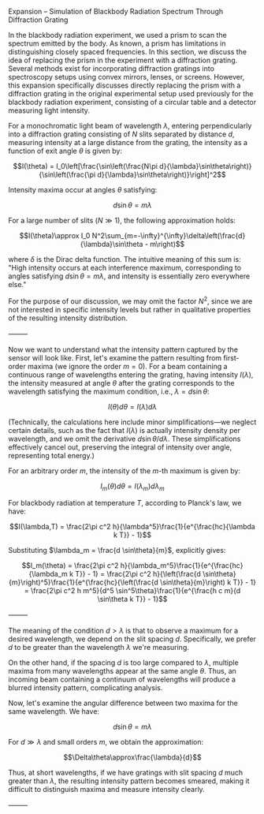 Expansion – Simulation of Blackbody Radiation Spectrum Through Diffraction Grating

In the blackbody radiation experiment, we used a prism to scan the spectrum emitted by the body. As known, a prism has limitations in distinguishing closely spaced frequencies. In this section, we discuss the idea of replacing the prism in the experiment with a diffraction grating. Several methods exist for incorporating diffraction gratings into spectroscopy setups using convex mirrors, lenses, or screens. However, this expansion specifically discusses directly replacing the prism with a diffraction grating in the original experimental setup used previously for the blackbody radiation experiment, consisting of a circular table and a detector measuring light intensity.

For a monochromatic light beam of wavelength $\lambda$, entering perpendicularly into a diffraction grating consisting of $N$ slits separated by distance $d$, measuring intensity at a large distance from the grating, the intensity as a function of exit angle $\theta$ is given by:

$$I(\theta) = I_0\left[\frac{\sin\left(\frac{N\pi d}{\lambda}\sin\theta\right)}{\sin\left(\frac{\pi d}{\lambda}\sin\theta\right)}\right]^2$$

Intensity maxima occur at angles $\theta$ satisfying:

$$d\sin\theta = m\lambda$$

For a large number of slits ($N \gg 1$), the following approximation holds:

$$I(\theta)\approx I_0 N^2\sum_{m=-\infty}^{\infty}\delta\left(\frac{d}{\lambda}\sin\theta - m\right)$$

where $\delta$ is the Dirac delta function. The intuitive meaning of this sum is: "High intensity occurs at each interference maximum, corresponding to angles satisfying $d\sin\theta = m\lambda$, and intensity is essentially zero everywhere else."

For the purpose of our discussion, we may omit the factor $N^2$, since we are not interested in specific intensity levels but rather in qualitative properties of the resulting intensity distribution.

⸻

Now we want to understand what the intensity pattern captured by the sensor will look like. First, let's examine the pattern resulting from first-order maxima (we ignore the order $m=0$). For a beam containing a continuous range of wavelengths entering the grating, having intensity $I(\lambda)$, the intensity measured at angle $\theta$ after the grating corresponds to the wavelength satisfying the maximum condition, i.e., $\lambda = d\sin\theta$:

$$I(\theta)d\theta = I(\lambda)d\lambda$$

(Technically, the calculations here include minor simplifications—we neglect certain details, such as the fact that $I(\lambda)$ is actually intensity density per wavelength, and we omit the derivative $d\sin\theta/d\lambda$. These simplifications effectively cancel out, preserving the integral of intensity over angle, representing total energy.)

For an arbitrary order $m$, the intensity of the $m$-th maximum is given by:

$$I_m(\theta)d\theta = I(\lambda_m)d\lambda_m$$

For blackbody radiation at temperature $T$, according to Planck's law, we have:

$$I(\lambda,T) = \frac{2\pi c^2 h}{\lambda^5}\frac{1}{e^{\frac{hc}{\lambda k T}} - 1}$$

Substituting $\lambda_m = \frac{d \sin\theta}{m}$, explicitly gives:

$$I_m(\theta) = \frac{2\pi c^2 h}{\lambda_m^5}\frac{1}{e^{\frac{hc}{\lambda_m k T}} - 1}
= \frac{2\pi c^2 h}{\left(\frac{d \sin\theta}{m}\right)^5}\frac{1}{e^{\frac{hc}{\left(\frac{d \sin\theta}{m}\right) k T}} - 1}
= \frac{2\pi c^2 h m^5}{d^5 \sin^5\theta}\frac{1}{e^{\frac{h c m}{d \sin\theta k T}} - 1}$$

⸻

The meaning of the condition $d>\lambda$ is that to observe a maximum for a desired wavelength, we depend on the slit spacing $d$. Specifically, we prefer $d$ to be greater than the wavelength $\lambda$ we're measuring.

On the other hand, if the spacing $d$ is too large compared to $\lambda$, multiple maxima from many wavelengths appear at the same angle $\theta$. Thus, an incoming beam containing a continuum of wavelengths will produce a blurred intensity pattern, complicating analysis.

Now, let's examine the angular difference between two maxima for the same wavelength. We have:

$$d\sin\theta = m\lambda$$

For $d\gg\lambda$ and small orders $m$, we obtain the approximation:

$$\Delta\theta\approx\frac{\lambda}{d}$$

Thus, at short wavelengths, if we have gratings with slit spacing $d$ much greater than $\lambda$, the resulting intensity pattern becomes smeared, making it difficult to distinguish maxima and measure intensity clearly.

⸻

